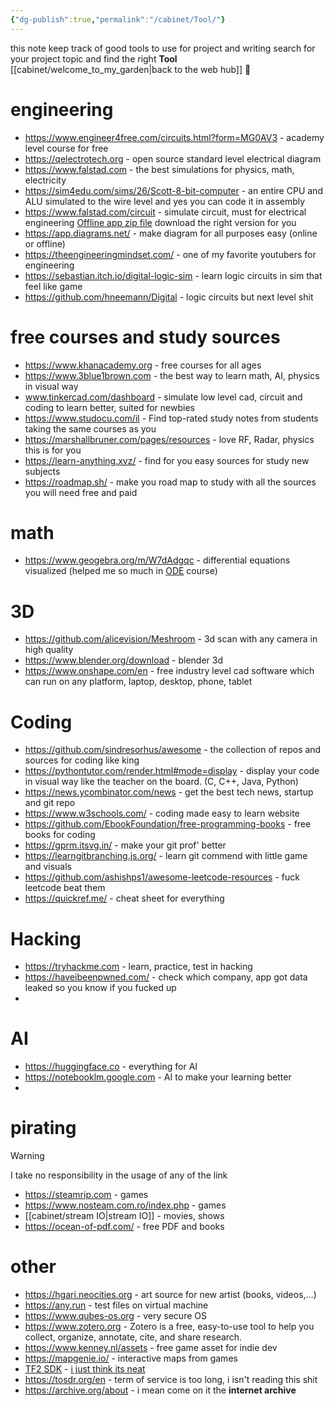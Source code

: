 ```yaml
---
{"dg-publish":true,"permalink":"/cabinet/Tool/"}
---
```


this note keep track of good tools to use for project and writing
search for your project topic and find the right **Tool**
[[cabinet/welcome_to_my_garden\|back to the web hub]] 🏡
# engineering
- https://www.engineer4free.com/circuits.html?form=MG0AV3 - academy level course for free
- https://qelectrotech.org - open source standard level electrical diagram
- https://www.falstad.com - the best simulations for physics, math, electricity
- https://sim4edu.com/sims/26/Scott-8-bit-computer - an entire CPU and ALU simulated to the wire level and yes you can code it in assembly
- https://www.falstad.com/circuit - simulate circuit, must for electrical engineering [Offline app zip file](https://www.falstad.com/circuit/offline) download the right version for you
- https://app.diagrams.net/ - make diagram for all purposes easy (online or offline)
- https://theengineeringmindset.com/ - one of my favorite youtubers for engineering
- https://sebastian.itch.io/digital-logic-sim - learn logic circuits in sim that feel like game
- https://github.com/hneemann/Digital - logic circuits but next level shit
# free courses and study sources
- https://www.khanacademy.org - free courses for all ages
- https://www.3blue1brown.com - the best way to learn math, AI, physics in visual way
- www.tinkercad.com/dashboard - simulate low level cad, circuit and coding to learn better, suited for newbies
- https://www.studocu.com/il - Find top-rated study notes from students taking the same courses as you
- https://marshallbruner.com/pages/resources - love RF, Radar, physics this is for you
- https://learn-anything.xyz/ - find for you easy sources for study new subjects
- https://roadmap.sh/ - make you road map to study with all the sources you will need free and paid
# math
- https://www.geogebra.org/m/W7dAdgqc - differential equations visualized (helped me so much in [ODE](https://en.wikipedia.org/wiki/Ordinary_differential_equation) course)

# 3D
- https://github.com/alicevision/Meshroom - 3d scan with any camera in high quality
- https://www.blender.org/download - blender 3d
- https://www.onshape.com/en - free industry level cad software which can run on any platform, laptop, desktop, phone, tablet
# Coding
- https://github.com/sindresorhus/awesome - the collection of repos and sources for coding like king
- https://pythontutor.com/render.html#mode=display - display your code in visual way like the teacher on the board. (C, C++, Java, Python)
- https://news.ycombinator.com/news - get the best tech news, startup and git repo
- https://www.w3schools.com/ - coding made easy to learn website
- https://github.com/EbookFoundation/free-programming-books - free books for coding
- https://gprm.itsvg.in/ - make your git prof' better
- https://learngitbranching.js.org/ - learn git commend with little game and visuals
- https://github.com/ashishps1/awesome-leetcode-resources - fuck leetcode beat them
- https://quickref.me/ - cheat sheet for everything
# Hacking
- https://tryhackme.com - learn, practice, test in hacking
- https://haveibeenpwned.com/ - check which company, app got data leaked so you know if you fucked up
- 
# AI
- https://huggingface.co - everything for AI 
- https://notebooklm.google.com - AI to make your learning better
- 
# pirating

> [!Warning] 
> I take no responsibility in the usage of any of the link

- https://steamrip.com - games
- https://www.nosteam.com.ro/index.php - games
- [[cabinet/stream IO\|stream IO]] - movies, shows
- https://ocean-of-pdf.com/ - free PDF and books
# other
- https://hgari.neocities.org - art source for new artist (books, videos,...)
- https://any.run - test files on virtual machine
- https://www.qubes-os.org - very secure OS
- https://www.zotero.org - Zotero is a free, easy-to-use tool to help you collect, organize, annotate, cite, and share research.
- https://www.kenney.nl/assets - free game asset for indie dev
- https://mapgenie.io/ - interactive maps from games
- [TF2 SDK](https://github.com/ValveSoftware/source-sdk-2013/commit/0759e2e8e179d5352d81d0d4aaded72c1704b7a9#diff-3b4495eb8ac9a2a63d5182174f786b9f337e1dc83383a9fac4fe14c0f1848e30) - [i just think its neat](https://imgflip.com/i/a4ewyw)
- https://tosdr.org/en - term of service is too long, i isn't reading this shit
- https://archive.org/about - i mean come on it the **internet archive** 